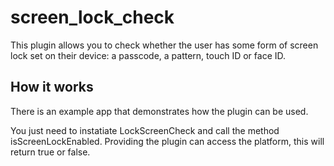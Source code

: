 # screen_lock_check

This plugin allows you to check whether the user has some form of screen lock set on their device: a passcode, a pattern, touch ID or face ID.

## How it works

There is an example app that demonstrates how the plugin can be used.

You just need to instatiate LockScreenCheck and call the method isScreenLockEnabled. Providing the plugin can access the platform, this will return true or false.

